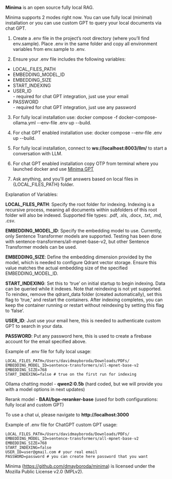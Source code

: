 **Minima** is an open source fully local RAG.

Minima supports 2 modes right now. You can use fully local (minimal) installation or you can use custom GPT to query your local documents via chat GPT.

1. Create a .env file in the project’s root directory (where you’ll find env.sample). Place .env in the same folder and copy all environment variables from env.sample to .env.

2. Ensure your .env file includes the following variables:
<ul>
   <li> LOCAL_FILES_PATH </li>
   <li> EMBEDDING_MODEL_ID </li>
   <li> EMBEDDING_SIZE</li>
   <li> START_INDEXING </li>
<li> USER_ID </li> - required for chat GPT integration, just use your email
<li> PASSWORD </li> - required for chat GPT integration, just use any password
</ul>

3. For fully local installation use: docker compose -f docker-compose-ollama.yml --env-file .env up --build.

4. For chat GPT enabled installation use: docker compose --env-file .env up --build.

5. For fully local installation, connect to **ws://localhost:8003/llm/** to start a conversation with LLM.

6. For chat GPT enabled installation copy OTP from terminal where you launched docker and use [Minima GPT](https://chatgpt.com/g/g-r1MNTSb0Q-minima-local-computer-search)  
   
7. Ask anything, and you'll get answers based on local files in {LOCAL_FILES_PATH} folder.



Explanation of Variables:

**LOCAL_FILES_PATH**: Specify the root folder for indexing. Indexing is a recursive process, meaning all documents within subfolders of this root folder will also be indexed. Supported file types: .pdf, .xls, .docx, .txt, .md, .csv.

**EMBEDDING_MODEL_ID**: Specify the embedding model to use. Currently, only Sentence Transformer models are supported. Testing has been done with sentence-transformers/all-mpnet-base-v2, but other Sentence Transformer models can be used.

**EMBEDDING_SIZE**: Define the embedding dimension provided by the model, which is needed to configure Qdrant vector storage. Ensure this value matches the actual embedding size of the specified EMBEDDING_MODEL_ID.

**START_INDEXING**: Set this to ‘true’ on initial startup to begin indexing. Data can be queried while it indexes. Note that reindexing is not yet supported. To reindex, remove the qdrant_data folder (created automatically), set this flag to ‘true,’ and restart the containers. After indexing completes, you can keep the container running or restart without reindexing by setting this flag to ‘false’.

**USER_ID**: Just use your email here, this is needed to authenticate custom GPT to search in your data.

**PASSWORD**: Put any password here, this is used to create a firebase account for the email specified above.


Example of .env file for fully local usage:
```
LOCAL_FILES_PATH=/Users/davidmayboroda/Downloads/PDFs/
EMBEDDING_MODEL_ID=sentence-transformers/all-mpnet-base-v2
EMBEDDING_SIZE=768
START_INDEXING=false # true on the first run for indexing
```

Ollama chatting model - **qwen2:0.5b** (hard coded, but we will provide you with a model options in next updates)

Rerank model - **BAAI/bge-reranker-base** (used for both configurations: fully local and custom GPT)

To use a chat ui, please navigate to **http://localhost:3000**

Example of .env file for ChatGPT custom GPT usage:
```
LOCAL_FILES_PATH=/Users/davidmayboroda/Downloads/PDFs/
EMBEDDING_MODEL_ID=sentence-transformers/all-mpnet-base-v2
EMBEDDING_SIZE=768
START_INDEXING=false
USER_ID=user@gmail.com # your real email
PASSWORD=password # you can create here password that you want
```
Minima (https://github.com/dmayboroda/minima) is licensed under the Mozilla Public License v2.0 (MPLv2).
